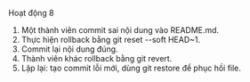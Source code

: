 Hoạt động 8
1. Một thành viên commit sai nội dung vào README.md.
2. Thực hiện rollback bằng git reset --soft HEAD~1.
3. Commit lại nội dung đúng.
4. Thành viên khác rollback bằng git revert.
5. Lặp lại: tạo commit lỗi mới, dùng git restore để phục hồi file.
